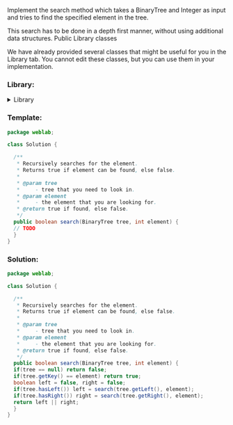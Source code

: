 Implement the search method which takes a BinaryTree and Integer as input and tries to find the specified element in the tree.

This search has to be done in a depth first manner, without using additional data structures.
Public Library classes

We have already provided several classes that might be useful for you in the Library tab.
You cannot edit these classes, but you can use them in your implementation.

### Library:
<details><summary>Library</summary>
```java
package weblab;

class BinaryTree {

  private int key;

  private BinaryTree left, right;

  /**
   * Simple constructor.
   *
   * @param key
   *     to set as key.
   */
  public BinaryTree(int key) {
    this.key = key;
  }

  /**
   * Extended constructor.
   *
   * @param key
   *     to set as key.
   * @param left
   *     to set as left child.
   * @param right
   *     to set as right child.
   */
  public BinaryTree(int key, BinaryTree left, BinaryTree right) {
    this.key = key;
    setLeft(left);
    setRight(right);
  }

  public int getKey() {
    return key;
  }

  /**
   * @return the left child.
   */
  public BinaryTree getLeft() {
    return left;
  }

  /**
   * @return the right child.
   */
  public BinaryTree getRight() {
    return right;
  }

  public boolean hasLeft() {
    return left != null;
  }

  public boolean hasRight() {
    return right != null;
  }

  /**
   * @param left
   *     to set
   */
  public void setLeft(BinaryTree left) {
    this.left = left;
  }

  /**
   * @param right
   *     to set
   */
  public void setRight(BinaryTree right) {
    this.right = right;
  }
}
```

### Test:
```java
package weblab;

import static org.junit.Assert.*;
//import java.util.*;
import org.junit.*;

public class UTest {

  @Test(timeout = 200)
  public void example() {
    Solution s = new Solution();
    BinaryTree tree = new BinaryTree(42, new BinaryTree(1337), new BinaryTree(39));
    assertTrue(s.search(tree, 42));
    assertFalse(s.search(tree, 100));
  }
}
```
</details>

### Template:
```java
package weblab;

class Solution {

  /**
   * Recursively searches for the element.
   * Returns true if element can be found, else false.
   *
   * @param tree
   *     - tree that you need to look in.
   * @param element
   *     - the element that you are looking for.
   * @return true if found, else false.
   */
  public boolean search(BinaryTree tree, int element) {
  // TODO
  }
}
```

### Solution:
```java
package weblab;

class Solution {

  /**
   * Recursively searches for the element.
   * Returns true if element can be found, else false.
   *
   * @param tree
   *     - tree that you need to look in.
   * @param element
   *     - the element that you are looking for.
   * @return true if found, else false.
   */
  public boolean search(BinaryTree tree, int element) {
  if(tree == null) return false;
  if(tree.getKey() == element) return true;
  boolean left = false, right = false;
  if(tree.hasLeft()) left = search(tree.getLeft(), element);
  if(tree.hasRight()) right = search(tree.getRight(), element);
  return left || right;
  }
}
```
